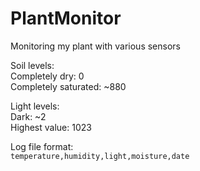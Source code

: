 # PlantMonitor
Monitoring my plant with various sensors


Soil levels:<br>
Completely dry: 0<br>
Completely saturated: ~880<br>

Light levels:<br>
Dark: ~2<br>
Highest value: 1023<br>

Log file format:<br>
`temperature,humidity,light,moisture,date`
